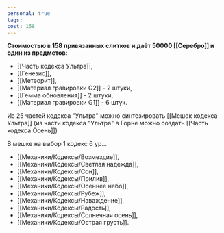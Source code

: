 ```yaml
---
personal: true
tags: 
cost: 158
---
```

**Стоимостью в 158 привязанных слитков и даёт 50000 [[Серебро]] и один из предметов:**  

- [[Часть кодекса Ультра]],
- [[Генезис]],
- [[Метеорит]],
- [[Материал гравировки G2]] - 2 штуки,
- [[Гемма обновления]] - 2 штуки,
- [[Материал гравировки G1]] - 6 штук.

  
Из 25 частей кодекса "Ультра" можно синтезировать [[Мешок кодекса Ультра]] (из части кодекса "Ультра" в Горне можно создать [[Часть кодекса Осень]])  
  
В мешке на выбор 1 кодекс 6 ур…   

- [[Механики/Кодексы/Возмездие]],
- [[Механики/Кодексы/Светлая надежда]],
- [[Механики/Кодексы/Сон]],
- [[Механики/Кодексы/Прилив]],
- [[Механики/Кодексы/Осеннее небо]],
- [[Механики/Кодексы/Рубеж]],
- [[Механики/Кодексы/Наваждение]],
- [[Механики/Кодексы/Радость]],
- [[Механики/Кодексы/Солнечная осень]],
- [[Механики/Кодексы/Острая грусть]].